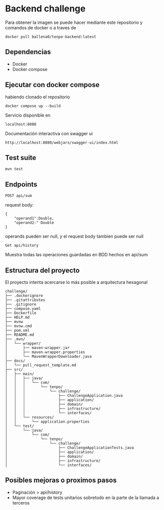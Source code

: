 # Backend challenge

Para obtener la imagen se puede hacer mediante este repositorio y comandos de docker o a traves de 

    docker pull ballena0/tenpo-backend:latest


## Dependencias
- Docker
- Docker compose

## Ejecutar con docker compose

habiendo clonado el repositorio

    docker compose up --build

Servicio disponible en 

    localhost:8080
Documentación interactiva con swagger ui

    http://localhost:8080/webjars/swagger-ui/index.html
    	
## Test suite

    mvn test

## Endpoints

    POST api/sum
request body:

    {
        "operand1":Double,
        "operand2:" Double
    }
operands pueden ser null, y el request body tambien puede ser null

    Get api/history
Muestra todas las operaciones guardadas en BDD hechos en api/sum

   ## Estructura del proyecto
   El proyecto intenta acercarse lo más posible a arquitectura hexagonal

```
challenge/
├── .dockerignore
├── .gitattributes
├── .gitignore
├── compose.yaml
├── Dockerfile
├── HELP.md
├── mvnw
├── mvnw.cmd
├── pom.xml
├── README.md
├── .mvn/
│   └── wrapper/
│       ├── maven-wrapper.jar
│       ├── maven-wrapper.properties
│       └── MavenWrapperDownloader.java
├── docs/
│   └── pull_request_template.md
├── src/
│   ├── main/
│   │   ├── java/
│   │   │   └── com/
│   │   │       └── tenpo/
│   │   │           └── challenge/
│   │   │               ├── ChallengeApplication.java
│   │   │               ├── application/
│   │   │               ├── domain/
│   │   │               ├── infrastructure/
│   │   │               └── interfaces/
│   │   └── resources/
│   │       └── application.properties
│   └── test/
│       └── java/
│           └── com/
│               └── tenpo/
│                   └── challenge/
│                       ├── ChallengeApplicationTests.java
│                       ├── application/
│                       ├── domain/
│                       ├── infrastructure/
│                       └── interfaces/
```

## Posibles mejoras o proximos pasos
- Paginación  > api/history
- Mayor coverage de tests unitarios sobretodo en la parte de la llamada a terceros
 